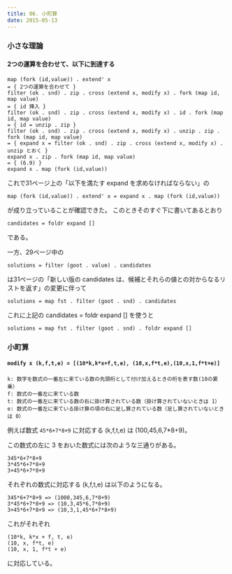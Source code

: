 ```yaml
---
title: 06. 小町算
date: 2015-05-13
---
```


### 小さな理論

#### 2つの運算を合わせて、以下に到達する

```
map (fork (id,value)) . extend' x
= { 2つの運算を合わせて }
filter (ok . snd) . zip . cross (extend x, modify x) . fork (map id, map value)
= { id 挿入 }
filter (ok . snd) . zip . cross (extend x, modify x) . id . fork (map id, map value)
= { id = unzip . zip }
filter (ok . snd) . zip . cross (extend x, modify x) . unzip . zip . fork (map id, map value)
= { expand x = filter (ok . snd) . zip . cross (extend x, modify x) . unzip とおく }
expand x . zip . fork (map id, map value)
= { (6.9) }
expand x . map (fork (id,value))
```

これで31ページ上の「以下を満たす expand を求めなければならない」の
```
map (fork (id,value)) . extend' x = expand x . map (fork (id,value))
```
が成り立っていることが確認できた。
このときそのすぐ下に書いてあるとおり
```
candidates = foldr expand []
```
である。

一方、29ページ中の
```
solutions = filter (goot . value) . candidates
```
は31ページの「新しい版の candidates は、候補とそれらの値との対からなるリストを返す」の変更に伴って
```
solutions = map fst . filter (goot . snd) . candidates
```
これに上記の candidates = foldr expand [] を使うと
```
solutions = map fst . filter (goot . snd) . foldr expand []
```

### 小町算

#### ```modify x (k,f,t,e) = [(10*k,k*x+f,t,e), (10,x,f*t,e),(10,x,1,f*t+e)]```

```
k: 数字を数式の一番左に来ている数の先頭桁として付け加えるときの桁を表す数(10の累乗）
f: 数式の一番左に来ている数
t: 数式の一番左に来ている数の右に掛け算されている数（掛け算されていないときは 1）
e: 数式の一番左に来ている掛け算の項の右に足し算されている数（足し算されていないときは 0）
```

例えば数式 ```45*6+7*8+9``` に対応する (k,f,t,e) は (100,45,6,7*8+9)。

この数式の左に 3 をおいた数式には次のような三通りがある。
```
345*6+7*8+9
3*45*6+7*8+9
3+45*6+7*8+9
```
それぞれの数式に対応する (k,f,t,e) は以下のようになる。
```
345*6+7*8+9 => (1000,345,6,7*8+9)
3*45*6+7*8+9 => (10,3,45*6,7*8+9)
3+45*6+7*8+9 => (10,3,1,45*6+7*8+9)
```
これがそれぞれ
```
(10*k, k*x + f, t, e)
(10, x, f*t, e)
(10, x, 1, f*t + e)
```
に対応している。
